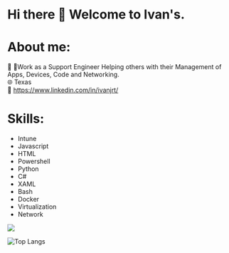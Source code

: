 # Hi there 👋 Welcome to Ivan's.

# About me:
🪪 🌟Work as a Support Engineer Helping others with their Management of Apps, Devices, Code and Networking. <br/>
🌐 Texas <br/>
📩 https://www.linkedin.com/in/ivanjrt/ <br/>


# Skills:
- Intune
- Javascript
- HTML
- Powershell
- Python
- C#
- XAML
- Bash
- Docker
- Virtualization
- Network


<!-- Stats -->
<picture>
  <source
    srcset="https://github-readme-stats.vercel.app/api?username=ivanjrt&show_icons=true&theme=dark"
    media="(prefers-color-scheme: dark)"
  />
  <source
    srcset="https://github-readme-stats.vercel.app/api?username=ivanjrt&show_icons=true"
    media="(prefers-color-scheme: light), (prefers-color-scheme: no-preference)"
  />
  <img src="https://github-readme-stats.vercel.app/api?username=ivanjrt&show_icons=true" />
</picture>

![Top Langs](https://github-readme-stats.vercel.app/api/top-langs/?username=ivanjrt&langs_count=8&theme=dark#gh-dark-mode-only)

<!--
**ivanjrt/ivanjrt** is a ✨ _special_ ✨ repository because its `README.md` (this file) appears on your GitHub profile.

Here are some ideas to get you started:

- 🔭 I’m currently working on ...
- 🌱 I’m currently learning ...
- 👯 I’m looking to collaborate on ...
- 🤔 I’m looking for help with ...
- 💬 Ask me about ...
- 📫 How to reach me: ...
- 😄 Pronouns: ...
- ⚡ Fun fact: ...
-->
